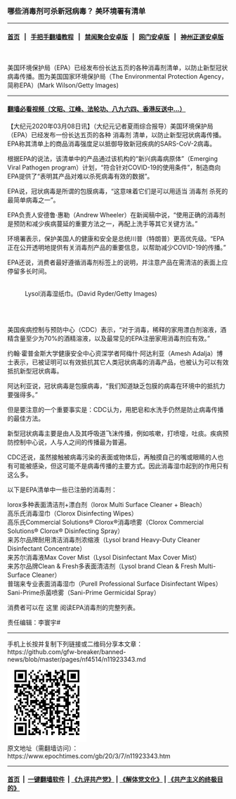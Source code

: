 ### 哪些消毒剂可杀新冠病毒？ 美环境署有清单
------------------------

#### [首页](https://github.com/gfw-breaker/banned-news/blob/master/README.md) &nbsp;&nbsp;|&nbsp;&nbsp; [手把手翻墙教程](https://github.com/gfw-breaker/guides/wiki) &nbsp;&nbsp;|&nbsp;&nbsp; [禁闻聚合安卓版](https://github.com/gfw-breaker/bn-android) &nbsp;&nbsp;|&nbsp;&nbsp; [网门安卓版](https://github.com/oGate2/oGate) &nbsp;&nbsp;|&nbsp;&nbsp; [神州正道安卓版](https://github.com/SzzdOgate/update) 



<div><img alt="" class="aligncenter wp-post-image" src="https://i.epochtimes.com/assets/uploads/2008/09/809240723491164-600x400.jpg"/>
<div class="red16 caption">
 <p>
  美国环境保护局（EPA）已经发布份长达五页的各种消毒剂清单，以防止新型冠状病毒传播。图为美国国家环境保护局（The Environmental Protection Agency，简称EPA）(Mark Wilson/Getty Images)
 </p>
</div>
</div><hr/>

#### [翻墙必看视频（文昭、江峰、法轮功、八九六四、香港反送中...）](https://github.com/gfw-breaker/banned-news/blob/master/pages/link3.md)

<div><p>
 【大纪元2020年03月08日讯】（大纪元记者夏雨综合报导）美国环境保护局（EPA）已经发布一份长达五页的各种
 <ok href="https://www.epochtimes.com/gb/tag/%E6%B6%88%E6%AF%92%E5%89%82.html">
  消毒剂
 </ok>
 清单，以防止新型冠状病毒传播。EPA称其清单上的商品消毒强度足以抵御导致新冠疾病的SARS-CoV-2病毒。
</p>
<p>
 根据EPA的说法，该清单中的产品通过该机构的“新兴病毒病原体”（Emerging Viral Pathogen program）计划，“符合针对COVID-19的使用条件”，制造商向EPA提供了“表明其产品对难以杀死病毒有效的数据”。
</p>
<p>
 EPA说，冠状病毒是所谓的包膜病毒，“这意味着它们是可以用适当
 <ok href="https://www.epochtimes.com/gb/tag/%E6%B6%88%E6%AF%92%E5%89%82.html">
  消毒剂
 </ok>
 杀死的最简单病毒之一”。
</p>
<p>
 EPA负责人安德鲁·惠勒（Andrew Wheeler）在新闻稿中说，“使用正确的消毒剂是预防和减少疾病蔓延的重要方法之一，再配上洗手等其它关键方法。”
</p>
<p>
 环境署表示，保护美国人的健康和安全是总统川普（特朗普）更高优先级。“EPA正在公开透明地提供有关消毒剂产品的重要信息，以帮助减少COVID-19的传播。”
</p>
<p>
 EPA还说，消费者最好遵循消毒剂标签上的说明，并注意产品在需清洁的表面上应停留多长时间。
</p>
<figure class="wp-caption aligncenter" id="attachment_11923368" style="width: 600px">
 <ok href="http://i.epochtimes.com/assets/uploads/2020/03/GettyImages-1199071270-1.jpg">
  <img alt="" class="size-large wp-image-11923368" src="http://i.epochtimes.com/assets/uploads/2020/03/GettyImages-1199071270-1-600x400.jpg"/>
 </ok>
 <br/><figcaption class="wp-caption-text">
  Lysol消毒湿纸巾。(David Ryder/Getty Images)
 </figcaption><br/>
</figure><br/>
<p>
 美国疾病控制与预防中心（CDC）表示，“对于消毒，稀释的家用漂白剂溶液，酒精含量至少为70%的酒精溶液，以及最常见的EPA注册家用消毒剂应有效。”
</p>
<p>
 约翰·霍普金斯大学健康安全中心资深学者阿梅什·阿达利亚（Amesh Adalja）博士表示，已被证明可以有效抵抗其它人类冠状病毒的消毒产品，也被认为可以有效抵抗新型冠状病毒。
</p>
<p>
 阿达利亚说，冠状病毒是包膜病毒，“我们知道缺乏包膜的病毒在环境中的抵抗力要强得多。”
</p>
<p>
 但是要注意的一个重要事实是：CDC认为，用肥皂和水洗手仍然是防止病毒传播的最佳方法。
</p>
<p>
 新型冠状病毒主要是由人及其呼吸道飞沫传播，例如咳嗽，打喷嚏，吐痰。疾病预防控制中心说，人与人之间的传播最为普遍。
</p>
<p>
 CDC还说，虽然接触被病毒污染的表面或物体后，再触摸自己的嘴或眼睛的人也有可能被感染，但这可能不是病毒传播的主要方式。因此消毒湿巾起到的作用只有这么多。
</p>
<p>
 以下是EPA清单中一些已注册的消毒剂：
</p>
<p>
 lorox多种表面清洁剂+漂白剂（lorox Multi Surface Cleaner + Bleach）
 <br/>
 高乐氏消毒湿巾（Clorox Disinfecting Wipes）
 <br/>
 高乐氏Commercial Solutions® Clorox®消毒喷雾（Clorox Commercial Solutions® Clorox® Disinfecting Spray）
 <br/>
 来苏尔品牌耐用清洁消毒剂浓缩液（Lysol brand Heavy-Duty Cleaner Disinfectant Concentrate）
 <br/>
 来苏尔消毒液Max Cover Mist（Lysol Disinfectant Max Cover Mist）
 <br/>
 来苏尔品牌Clean &amp; Fresh多表面清洁剂（Lysol brand Clean &amp; Fresh Multi-Surface Cleaner）
 <br/>
 普瑞来专业表面消毒湿巾（Purell Professional Surface Disinfectant Wipes）
 <br/>
 Sani-Prime杀菌喷雾（Sani-Prime Germicidal Spray）
</p>
<p>
 消费者可以在
 <ok href="https://www.epa.gov/sites/production/files/2020-03/documents/sars-cov-2-list_03-03-2020.pdf">
  这里
 </ok>
 阅读EPA消毒剂的完整列表。
</p>
<p>
 责任编辑：李寰宇#
</p>
</div>
<hr/>
手机上长按并复制下列链接或二维码分享本文章：<br/>
https://github.com/gfw-breaker/banned-news/blob/master/pages/nf4514/n11923343.md <br/>
<a href='https://github.com/gfw-breaker/banned-news/blob/master/pages/nf4514/n11923343.md'><img src='https://github.com/gfw-breaker/banned-news/blob/master/pages/nf4514/n11923343.md.png'/></a> <br/>
原文地址（需翻墙访问）：https://www.epochtimes.com/gb/20/3/7/n11923343.htm


------------------------
#### [首页](https://github.com/gfw-breaker/banned-news/blob/master/README.md) &nbsp;|&nbsp; [一键翻墙软件](https://github.com/gfw-breaker/nogfw/blob/master/README.md) &nbsp;| [《九评共产党》](https://github.com/gfw-breaker/9ping.md/blob/master/README.md#九评之一评共产党是什么) | [《解体党文化》](https://github.com/gfw-breaker/jtdwh.md/blob/master/README.md) | [《共产主义的终极目的》](https://github.com/gfw-breaker/gczydzjmd.md/blob/master/README.md)


<img src='http://gfw-breaker.win/banned-news/pages/nf4514/n11923343.md' width='0px' height='0px'/>